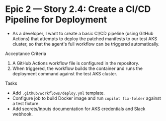 # Epic 2 — Story 2.4: Create a CI/CD Pipeline for Deployment

- As a developer, I want to create a basic CI/CD pipeline (using GitHub Actions) that attempts to deploy the patched manifests to our test AKS cluster, so that the agent's full workflow can be triggered automatically.

Acceptance Criteria

1. A GitHub Actions workflow file is configured in the repository.
2. When triggered, the workflow builds the container and runs the deployment command against the test AKS cluster.

Tasks

- Add `.github/workflows/deploy.yml` template.
- Configure job to build Docker image and run `copilot fix-folder` against a test fixture.
- Add secrets/inputs documentation for AKS credentials and Slack webhook.
